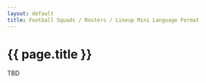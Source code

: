 ```yaml
---
layout: default
title: Football Squads / Rosters / Lineup Mini Language Format
---
```


# {{ page.title }}


TBD

